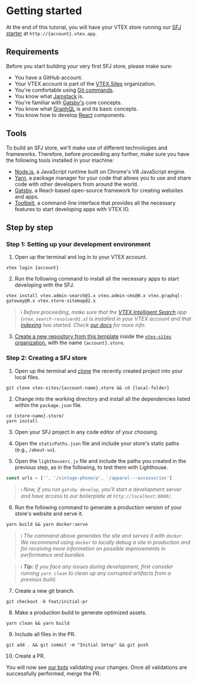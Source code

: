 # Getting started 

At the end of this tutorial, you will have your VTEX store running our [SFJ starter](https://github.com/vtex-sites/storecomponents.store) at `http://{account}.vtex.app`.

## Requirements

Before you start building your very first SFJ store, please make sure:

- You have a GitHub account.
- Your VTEX account is part of the [VTEX Sites](https://github.com/vtex-sites) organization.
- You're comfortable using [Git commands](https://git-scm.com/docs).
- You know what [Jamstack](what-is-jamstack.md) is.
- You're familiar with [Gatsby's](https://www.gatsbyjs.com/) core concepts.
- You know what [GraphQL](https://graphql.org/) is and its basic concepts.
- You know how to develop [React](https://reactjs.org/) components.

## Tools

To build an SFJ store, we'll make use of different technologies and frameworks. Therefore, before proceeding any further, make sure you have the following tools installed in your machine:

- [Node.js](https://nodejs.org/en/), a JavaScript runtime built on Chrome's V8 JavaScript engine.
- [Yarn](https://yarnpkg.com/), a package manager for your code that allows you to use and share code with other developers from around the world.
- [Gatsby](https://www.gatsbyjs.com/docs/quick-start/), a React-based open-source framework for creating websites and apps. 
- [Toolbelt](https://developers.vtex.com/vtex-developer-docs/docs/vtex-io-documentation-toolbelt), a command-line interface that provides all the necessary features to start developing apps with VTEX IO. 

## Step by step

### Step 1: Setting up your development environment

1. Open up the terminal and log in to your VTEX account.

```shell
vtex login {account}
```

2. Run the following command to install all the necessary apps to start developing with the SFJ.

```shell
vtex install vtex.admin-search@1.x vtex.admin-cms@0.x vtex.graphql-gateway@0.x vtex.store-sitemap@2.x
```

>ℹ️ *Before proceeding, make sure that the [VTEX Intelligent Search](https://help.vtex.com/tracks/vtex-intelligent-search--19wrbB7nEQcmwzDPl1l4Cb/3qgT47zY08biLP3d5os3DG) app (`vtex.search-resolver@1.x`) is installed in your VTEX account and that [indexing](https://help.vtex.com/tracks/vtex-intelligent-search--19wrbB7nEQcmwzDPl1l4Cb/6wKQgKmu2FT6084BJT7z5V) has started. Check [our docs](https://help.vtex.com/tracks/vtex-intelligent-search--19wrbB7nEQcmwzDPl1l4Cb/3qgT47zY08biLP3d5os3DG) for more info.*

3. [Create a new repository from this template](https://github.com/vtex-sites/storecomponents.store) inside the [`vtex-sites` organization.](https://github.com/vtex-sites) with the name `{account}.store`.

### Step 2: Creating a SFJ store

1. Open up the terminal and [clone](https://docs.github.com/en/free-pro-team@latest/github/creating-cloning-and-archiving-repositories/cloning-a-repository) the recently created project into your local files.

```shell
git clone vtex-sites/{account-name}.store && cd {local-folder}
```

2. Change into the working directory and install all the dependencies listed within the  `package.json` file.

```shell
cd {store-name}.store/
yarn install
```

3. Open your SFJ project in any code editor of your choosing.

4. Open the `staticPaths.json` file and include your store's static paths (e.g., `/about-us`).

5. Open the `lighthouserc.js` file and include the paths you created in the previous step, as in the following, to test them with Lighthouse.

```js
const urls = ['', '/vintage-phone/p', '/apparel---accessories']
```

>ℹ️ *Now, if you run `gatsby develop`, you'll start a development server and have access to our boilerplate at `http://localhost:8000/`.*

6. Run the following command to generate a production version of your store's website and serve it.

```shell
yarn build && yarn docker:serve
```

>ℹ️ *The command above generates the site and serves it with `docker`. We recommend using `docker` to locally debug a site in production and for receiving more information on possible improvements in performance and bundles.*

>ℹ️ ***Tip:** If you face any issues during development, first consider running `yarn clean` to clean up any corrupted artifacts from a previous build.*

7. Create a new git branch.

```shell
git checkout -b feat/initial-pr
```

8. Make a production build to generate optimized assets.

```shell
yarn clean && yarn build
```

9. Include all files in the PR.

```shell
git add . && git commit -m "Initial Setup" && git push
```

10. Create a PR.

You will now see [our bots](build-pipeline.md) validating your changes. Once all validations are successfully performed, merge the PR.
